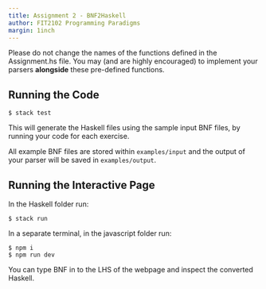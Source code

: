 ```yaml
---
title: Assignment 2 - BNF2Haskell
author: FIT2102 Programming Paradigms
margin: 1inch
---
```


Please do not change the names of the functions defined in the Assignment.hs file. You may (and are highly encouraged) to implement your parsers **alongside** these pre-defined functions.

## Running the Code

```
$ stack test
```

This will generate the Haskell files using the sample input BNF files, by running your code for each exercise.

All example BNF files are stored within `examples/input` and the output of your parser will be saved in `examples/output`.

## Running the Interactive Page

In the Haskell folder run:

```
$ stack run
```

In a separate terminal, in the javascript folder run:

```
$ npm i
$ npm run dev
```

You can type BNF in to the LHS of the webpage and inspect the converted Haskell.
